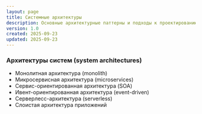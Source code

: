 ```yaml
---
layout: page
title: Системные архитектуры
description: Основные архитектурные паттерны и подходы к проектированию систем
version: 1.0
created: 2025-09-23
updated: 2025-09-23
---
```


### Архитектуры систем (system architectures)
- Монолитная архитектура (monolith)
- Микросервисная архитектура (microservices)
- Сервис-ориентированная архитектура (SOA)
- Ивент-ориентированная архитектура (event-driven)
- Серверлесс-архитектура (serverless)
- Слоистая архитектура приложений